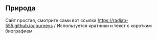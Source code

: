## Природа 

Сайт простая, смотрите сами вот ссылка https://radjab-555.github.io/journeys /
Используется кратники и текст с коротким биографием  
